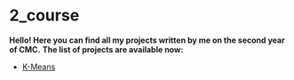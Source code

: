 # 2_course
**Hello! Here you can find all my projects written by me on the second year of CMC.**
**The list of projects are available now:**
* [K-Means](https://github.com/pocek2010/2_course/tree/main/K_Means)
